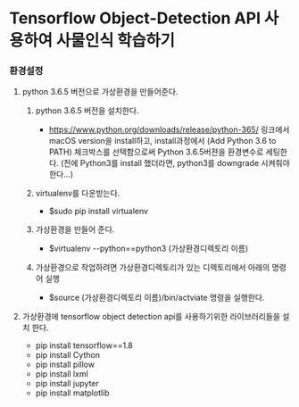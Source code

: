 
# Tensorflow Object-Detection API 사용하여 사물인식 학습하기

###  환경설정

1. python 3.6.5 버전으로 가상환경을 만들어준다.

    1. python 3.6.5 버전을 설치한다.
        - https://www.python.org/downloads/release/python-365/ 링크에서 macOS version을 install하고, 
install과정에서 (Add Python 3.6 to PATH) 체크박스를 선택함으로써 Python 3.6.5버젼을 환경변수로 세팅한다. (전에 Python3를 install 했더라면, python3를 downgrade 시켜줘야 한다...)
    1. virtualenv를 다운받는다.
        - $sudo pip install virtualenv
    
    1. 가상환경을 만들어 준다.    
        - $virtualenv --python==python3 (가상환경디렉토리 이름)
    1. 가상환경으로 작업하려면 가상환경디렉토리가 있는 디렉토리에서 아래의 명령어 실행
        - $source (가상환경디렉토리 이름)/bin/actviate 명령을 실행한다.

2. 가상환경에 tensorflow object detection api를 사용하기위한 라이브러리들을 설치 한다.

    - pip install tensorflow==1.8
    - pip install Cython
    - pip install pillow
    - pip install lxml
    - pip install jupyter
    - pip install matplotlib
